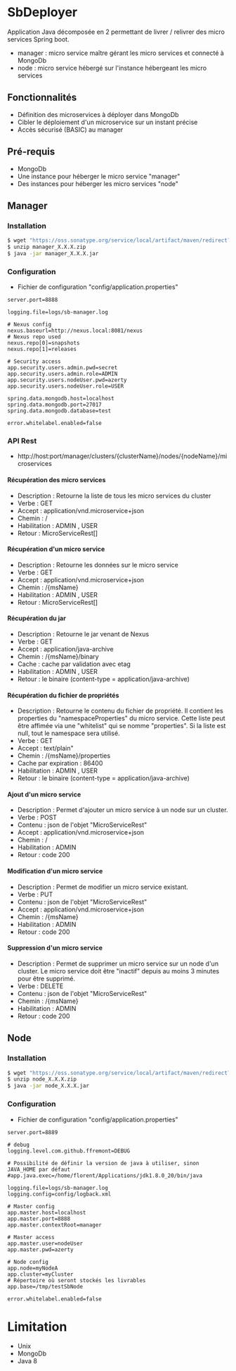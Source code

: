 # SbDeployer

Application Java décomposée en 2 permettant de livrer / relivrer des micro services Spring boot.
- manager : micro service maître gérant les micro services et connecté à MongoDb
- node : micro service hébergé sur l'instance hébergeant les micro services

## Fonctionnalités
* Définition des microservices à déployer dans MongoDb
* Cibler le déploiement d'un microservice sur un instant précise
* Accès sécurisé (BASIC) au manager

## Pré-requis
* MongoDb
* Une instance pour héberger le micro service "manager"
* Des instances pour héberger les micro services "node"


## Manager
### Installation
```bash
$ wget "https://oss.sonatype.org/service/local/artifact/maven/redirect?r=releases&g=com.github.ffremont.microservices.springboot&a=manager&v=X.X.X&e=zip&c=package" -O manager_X.X.X.zip
$ unzip manager_X.X.X.zip
$ java -jar manager_X.X.X.jar
```
### Configuration
 * Fichier de configuration "config/application.properties"
```properties
server.port=8888

logging.file=logs/sb-manager.log

# Nexus config
nexus.baseurl=http://nexus.local:8081/nexus
# Nexus repo used
nexus.repo[0]=snapshots
nexus.repo[1]=releases

# Security access
app.security.users.admin.pwd=secret
app.security.users.admin.role=ADMIN
app.security.users.nodeUser.pwd=azerty
app.security.users.nodeUser.role=USER

spring.data.mongodb.host=localhost
spring.data.mongodb.port=27017
spring.data.mongodb.database=test

error.whitelabel.enabled=false
```

### API Rest
 * http://host:port/manager/clusters/{clusterName}/nodes/{nodeName}/microservices
 
#### Récupération des micro services
 * Description : Retourne la liste de tous les micro services du cluster
 * Verbe : GET
 * Accept : application/vnd.microservice+json
 * Chemin : /
 * Habilitation : ADMIN , USER
 * Retour : MicroServiceRest[]
 
#### Récupération d'un micro service
 * Description : Retourne les données sur le micro service
 * Verbe : GET
 * Accept : application/vnd.microservice+json
 * Chemin : /{msName}
 * Habilitation : ADMIN , USER
 * Retour : MicroServiceRest[]
 
#### Récupération du jar
 * Description : Retourne le jar venant de Nexus
 * Verbe : GET
 * Accept : application/java-archive
 * Chemin : /{msName}/binary
 * Cache : cache par validation avec etag
 * Habilitation : ADMIN , USER
 * Retour : le binaire (content-type = application/java-archive)
  
#### Récupération du fichier de propriétés
 * Description : Retourne le contenu du fichier de propriété. Il contient les properties du "namespaceProperties" du micro service. Cette liste peut être affimée via une "whitelist" qui se nomme "properties". Si la liste est null, tout le namespace sera utilisé.
 * Verbe : GET
 * Accept : text/plain"
 * Chemin : /{msName}/properties
 * Cache par expiration : 86400
 * Habilitation : ADMIN , USER
 * Retour : le binaire (content-type = application/java-archive)

#### Ajout d'un micro service
 * Description : Permet d'ajouter un micro service à un node sur un cluster.
 * Verbe : POST
 * Contenu : json de l'objet "MicroServiceRest"
 * Accept : application/vnd.microservice+json
 * Chemin : /
 * Habilitation : ADMIN 
 * Retour : code 200

#### Modification d'un micro service
 * Description : Permet de modifier un micro service existant.
 * Verbe : PUT
 * Contenu : json de l'objet "MicroServiceRest"
 * Accept : application/vnd.microservice+json
 * Chemin : /{msName}
 * Habilitation : ADMIN 
 * Retour : code 200
 
#### Suppression d'un micro service
 * Description : Permet de supprimer un micro service sur un node d'un cluster. Le micro service doit être "inactif" depuis au moins 3 minutes pour être supprimé.
 * Verbe : DELETE
 * Contenu : json de l'objet "MicroServiceRest"
 * Chemin : /{msName}
 * Habilitation : ADMIN 
 * Retour : code 200

## Node
### Installation
```bash
$ wget "https://oss.sonatype.org/service/local/artifact/maven/redirect?r=releases&g=com.github.ffremont.microservices.springboot&a=node&v=X.X.X&e=zip&c=package" -O node_X.X.X.zip
$ unzip node_X.X.X.zip
$ java -jar node_X.X.X.jar
```
### Configuration
 * Fichier de configuration "config/application.properties"
```properties
server.port=8889

# debug
logging.level.com.github.ffremont=DEBUG

# Possibilité de définir la version de java à utiliser, sinon JAVA_HOME par défaut
#app.java.exec=/home/florent/Applications/jdk1.8.0_20/bin/java

logging.file=logs/sb-manager.log
logging.config=config/logback.xml

# Master config
app.master.host=localhost
app.master.port=8888
app.master.contextRoot=manager

# Master access
app.master.user=nodeUser
app.master.pwd=azerty

# Node config
app.node=myNodeA
app.cluster=myCluster
# Répertoire où seront stockés les livrables
app.base=/tmp/testSbNode

error.whitelabel.enabled=false
```
# Limitation
* Unix
* MongoDb
* Java 8

